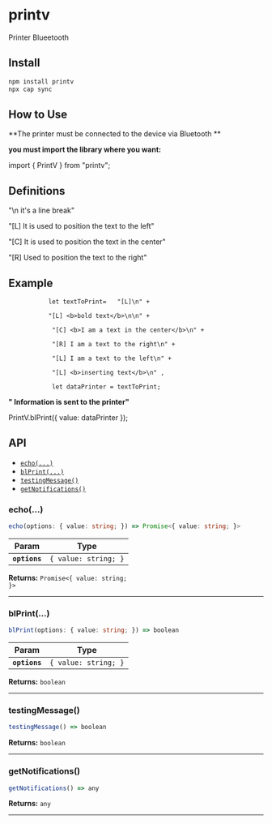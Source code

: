 # printv

Printer Blueetooth

## Install

```bash
npm install printv
npx cap sync
```
## How to Use
 **The printer must be connected to the device via Bluetooth **

**you must import the library where you want:**

 import { PrintV } from "printv";

## Definitions
 "\n it's a line break"
 
 "[L] It is used to position the text to the left"
 
 "[C] It is used to position the text in the center"
 
 "[R] Used to position the text to the right" 

## Example

               let textToPrint=   "[L]\n" +
 
               "[L] <b>bold text</b>\n\n" +
               
                "[C] <b>I am a text in the center</b>\n" +
                
                "[R] I am a text to the right\n" +     
                
                "[L] I am a text to the left\n" +
                
                "[L] <b>inserting text</b>\n" ,
                
                let dataPrinter = textToPrint;

**" Information is sent to the printer"**

 PrintV.blPrint({ value: dataPrinter });

## API

<docgen-index>

* [`echo(...)`](#echo)
* [`blPrint(...)`](#blprint)
* [`testingMessage()`](#testingmessage)
* [`getNotifications()`](#getnotifications)

</docgen-index>

<docgen-api>
<!--Update the source file JSDoc comments and rerun docgen to update the docs below-->

### echo(...)

```typescript
echo(options: { value: string; }) => Promise<{ value: string; }>
```

| Param         | Type                            |
| ------------- | ------------------------------- |
| **`options`** | <code>{ value: string; }</code> |

**Returns:** <code>Promise&lt;{ value: string; }&gt;</code>

--------------------


### blPrint(...)

```typescript
blPrint(options: { value: string; }) => boolean
```

| Param         | Type                            |
| ------------- | ------------------------------- |
| **`options`** | <code>{ value: string; }</code> |

**Returns:** <code>boolean</code>

--------------------


### testingMessage()

```typescript
testingMessage() => boolean
```

**Returns:** <code>boolean</code>

--------------------


### getNotifications()

```typescript
getNotifications() => any
```

**Returns:** <code>any</code>

--------------------

</docgen-api>
